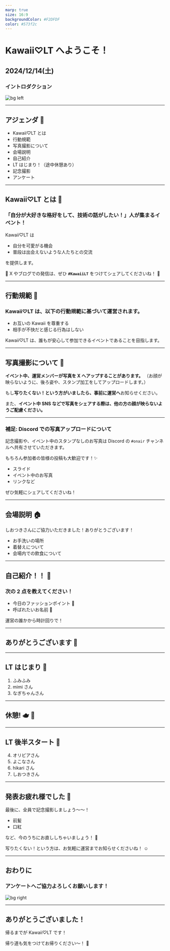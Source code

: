 ```yaml
---
marp: true
size: 16:9
backgroundColor: #F2DFDF
color: #573f2c
---
```


# Kawaii♡LT へようこそ！

## 2024/12/14(土)

### イントロダクション

![bg left](../logo/kawaii_lt_logo_pink.png)

---

## アジェンダ 📝

- Kawaii♡LT とは
- 行動規範
- 写真撮影について
- 会場説明
- 自己紹介
- LT はじまり！（途中休憩あり）
- 記念撮影
- アンケート

---

## Kawaii♡LT とは 🌸

### 「自分が大好きな格好をして、技術の話がしたい！」人が集まるイベント！

Kawaii♡LT は

- 自分を可愛がる機会
- 普段は出会えないような人たちとの交流

を提供します。

💓 X やブログでの発信は、ぜひ **`#KawaiiLT`** をつけてシェアしてくださいね！ 💓

---

## 行動規範 🙏

### Kawaii♡LT は、以下の行動規範に基づいて運営されます。

- お互いの Kawaii を尊重する
- 相手が不快だと感じる行為はしない

Kawaii♡LT は、誰もが安心して参加できるイベントであることを目指します。

---

## 写真撮影について 📸

**イベント中、運営メンバーが写真を X へアップすることがあります。**
（お顔が映らないように、後ろ姿や、スタンプ加工をしてアップロードします。）

もし**写りたくない！という方がいましたら、事前に運営へ**お知らせください。

また、**イベント中 SNS などで写真をシェアする際は、他の方の顔が映らないようご配慮ください。**

---

### 補足: Discord での写真アップロードについて

記念撮影や、イベント中のスタンプなしのお写真は Discord の `#onair` チャンネルへ共有させていただきます。

もちろん参加者の皆様の投稿も大歓迎です！✨

- スライド
- イベント中のお写真
- リンクなど

ぜひ気軽にシェアしてくださいね！

---

## 会場説明 🏠

しおつきさんにご協力いただきました！ありがとうございます！

- お手洗いの場所
- 着替えについて
- 会場内での飲食について

---

## 自己紹介！！ 🎀

### 次の 2 点を教えてください！

- 今日のファッションポイント 💓
- 呼ばれたいお名前 🥳

運営の誰かから時計回りで！

---

## ありがとうございます 💞

---

## LT はじまり 🌟

1. ふみふみ
2. mimi さん
3. なぎちゃんさん

---

## 休憩! 🫖 🍪

---

## LT 後半スタート 🌟

4. オリビアさん
5. よこなさん
6. hikari さん
7. しおつきさん

---

## 発表お疲れ様でした 🎉

最後に、全員で記念撮影しましょう〜〜！

- 前髪
- 口紅

など、今のうちにお直ししちゃいましょう！ 💄

写りたくない！という方は、お気軽に運営までお知らせくださいね！ ☺️

---

## おわりに

### アンケートへご協力よろしくお願いします！

![bg right](./QR_540114.png)

---

## ありがとうございました！

帰るまでが Kawaii♡LT です！

帰り道も気をつけてお帰りください〜！ 🚗
